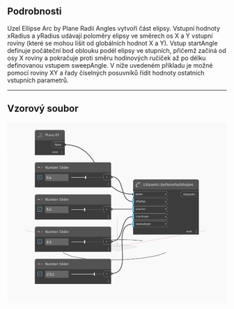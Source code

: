 ## Podrobnosti
Uzel Ellipse Arc by Plane Radii Angles vytvoří část elipsy. Vstupní hodnoty xRadius a yRadius udávají poloměry elipsy ve směrech os X a Y vstupní roviny (které se mohou lišit od globálních hodnot X a Y). Vstup startAngle definuje počáteční bod oblouku podél elipsy ve stupních, přičemž začíná od osy X roviny a pokračuje proti směru hodinových ručiček až po délku definovanou vstupem sweepAngle. V níže uvedeném příkladu je možné pomocí roviny XY a řady číselných posuvníků řídit hodnoty ostatních vstupních parametrů.
___
## Vzorový soubor

![ByPlaneRadiiAngles](./Autodesk.DesignScript.Geometry.EllipseArc.ByPlaneRadiiAngles_img.jpg)

